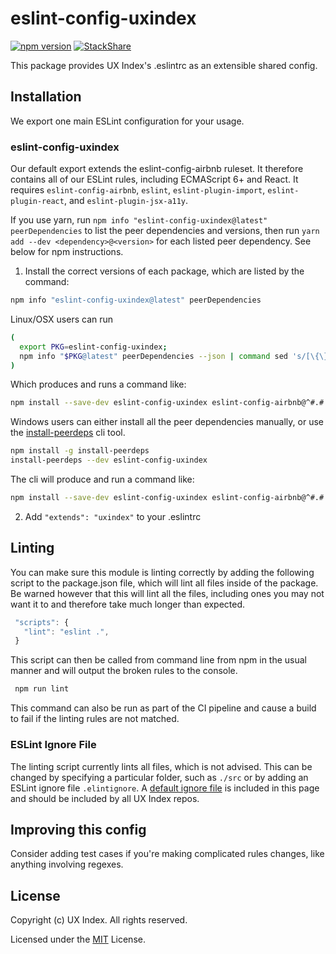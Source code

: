 # eslint-config-uxindex

[![npm version](https://badge.fury.io/js/eslint-config-uxindex.svg)](https://badge.fury.io/js/eslint-config-uxindex)
[![StackShare](https://img.shields.io/badge/tech-stack-0690fa.svg?style=flat)](https://stackshare.io/ux-index/ux-index)

This package provides UX Index's .eslintrc as an extensible shared config.

## Installation

We export one main ESLint configuration for your usage.

### eslint-config-uxindex

Our default export extends the eslint-config-airbnb ruleset. It therefore contains all of our ESLint rules, including ECMAScript 6+ and React. It requires `eslint-config-airbnb`, `eslint`, `eslint-plugin-import`, `eslint-plugin-react`, and `eslint-plugin-jsx-a11y`.

If you use yarn, run `npm info "eslint-config-uxindex@latest" peerDependencies` to list the peer dependencies and versions, then run `yarn add --dev <dependency>@<version>` for each listed peer dependency. See below for npm instructions.

1. Install the correct versions of each package, which are listed by the command:

  ```sh
  npm info "eslint-config-uxindex@latest" peerDependencies
  ```

  Linux/OSX users can run

  ```sh
  (
    export PKG=eslint-config-uxindex;
    npm info "$PKG@latest" peerDependencies --json | command sed 's/[\{\},]//g ; s/: /@/g' | xargs npm install --save-dev "$PKG@latest"
  )
  ```

  Which produces and runs a command like:

  ```sh
  npm install --save-dev eslint-config-uxindex eslint-config-airbnb@^#.#.# eslint@^#.#.# eslint-plugin-jsx-a11y@^#.#.# eslint-plugin-import@^#.#.# eslint-plugin-react@^#.#.#
  ```

  Windows users can either install all the peer dependencies manually, or use the [install-peerdeps](https://github.com/nathanhleung/install-peerdeps) cli tool.

  ```sh
  npm install -g install-peerdeps
  install-peerdeps --dev eslint-config-uxindex
  ```

  The cli will produce and run a command like:

  ```sh
  npm install --save-dev eslint-config-uxindex eslint-config-airbnb@^#.#.# eslint@^#.#.# eslint-plugin-jsx-a11y@^#.#.# eslint-plugin-import@^#.#.# eslint-plugin-react@^#.#.#
  ```

2. Add `"extends": "uxindex"` to your .eslintrc

## Linting

You can make sure this module is linting correctly by adding the following script to the package.json file, which will lint all files inside of the package. Be warned however that this will lint all the files, including ones you may not want it to and therefore take much longer than expected.

 ```javascript
  "scripts": {
    "lint": "eslint .",
  }
  ```
This script can then be called from command line from npm in the usual manner and will output the broken rules to the console.

 ```sh
  npm run lint
  ```
This command can also be run as part of the CI pipeline and cause a build to fail if the linting rules are not matched.

### ESLint Ignore File

The linting script currently lints all files, which is not advised. This can be changed by specifying a particular folder, such as `./src` or by adding an ESLint ignore file `.elintignore`. A [default ignore file](./templates/.eslintignore) is included in this page and should be included by all UX Index repos.


## Improving this config

Consider adding test cases if you're making complicated rules changes, like anything involving regexes.

## License

Copyright (c) UX Index. All rights reserved.

Licensed under the [MIT](./LICENSE) License.
